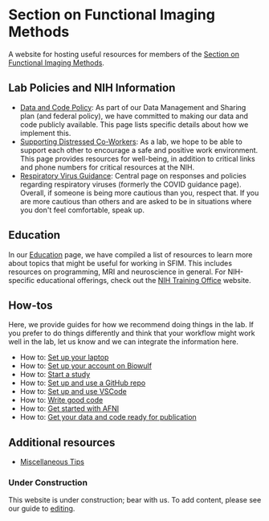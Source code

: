 # Section on Functional Imaging Methods

A website for hosting useful resources for members of the [Section on Functional Imaging Methods](https://fim.nimh.nih.gov).

## Lab Policies and NIH Information

- [Data and Code Policy][lab_policy]: As part of our Data Management and Sharing plan (and federal policy), we have committed to making our data and code publicly available. This page lists specific details about how we implement this.
- [Supporting Distressed Co-Workers][supporting_coworkers]: As a lab, we hope to be able to support each other to encourage a safe and positive work environment. This page provides resources for well-being, in addition to critical links and phone numbers for critical resources at the NIH.
- [Respiratory Virus Guidance](https://ors.od.nih.gov/sr/dohs/safety/NIH-respiratory-virus-guidance/Pages/default.aspx): Central page on responses and policies regarding respiratory viruses (formerly the COVID guidance page). Overall, if someone is being more cautious than you, respect that. If you are more cautious than others and are asked to be in situations where you don't feel comfortable, speak up.

## Education

In our [Education][education] page, we have compiled a list of resources to learn more about topics that might be useful for working in SFIM. This includes resources on programming, MRI and neuroscience in general. For NIH-specific educational offerings, check out the [NIH Training Office][training_office] website.

## How-tos

Here, we provide guides for how we recommend doing things in the lab. If you prefer to do things differently and think that your workflow might work well in the lab, let us know and we can integrate the information here.

- How to: [Set up your laptop][set_up_laptop]
- How to: [Set up your account on Biowulf][hpc]
- How to: [Start a study][start_a_study]
- How to: [Set up and use a GitHub repo][use_github]
- How to: [Set up and use VSCode][vscode]
- How to: [Write good code][write_good_code]
- How to: [Get started with AFNI][start_afni]
- How to: [Get your data and code ready for publication][share_data_code]

## Additional resources

- [Miscellaneous Tips][tips]

### Under Construction

This website is under construction; bear with us.
To add content, please see our guide to [editing][editing].

[lab_policy]: <data_code_policy.md>
[supporting_coworkers]: <SupportingDistressedCoworkers.md>
[covid_guidance]: <CovidGuidance.md>
[education]: <education.md>
[training_office]: <https://training.nih.gov>
[set_up_laptop]: <set_up_laptop.md>
[start_a_study]: <start_a_study.md>
[use_github]:<github.md>
[vscode]:<vscode_guide.md>
[write_good_code]:<write_good_code.md>
[share_data_code]:<ready_for_pub.md>
[hpc]: <hpc.md>
[tips]: <tips.md>
[editing]: <editing.md>
[start_afni]: <get_started_afni.md>

